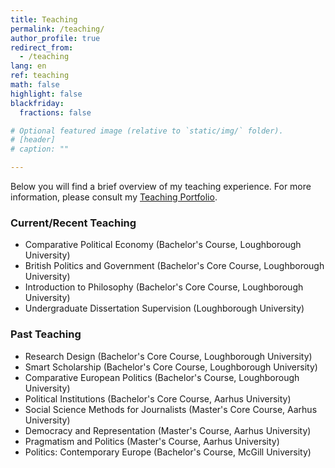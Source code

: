 ```yaml
---
title: Teaching
permalink: /teaching/
author_profile: true
redirect_from:
  - /teaching
lang: en
ref: teaching
math: false
highlight: false
blackfriday:
  fractions: false

# Optional featured image (relative to `static/img/` folder).
# [header]
# caption: ""

---
```


Below you will find a brief overview of my teaching experience. For more information, please consult my [Teaching Portfolio](https://anthonykevins.github.io/files/Teaching_Portfolio.pdf).

### Current/Recent Teaching

- Comparative Political Economy (Bachelor's Course, Loughborough University)
- British Politics and Government (Bachelor's Core Course, Loughborough University)
- Introduction to Philosophy (Bachelor's Core Course, Loughborough University)
- Undergraduate Dissertation Supervision (Loughborough University)

### Past Teaching 

- Research Design (Bachelor's Core Course, Loughborough University)
- Smart Scholarship (Bachelor's Core Course, Loughborough University)
- Comparative European Politics (Bachelor's Course, Loughborough University)
- Political Institutions (Bachelor's Core Course, Aarhus University)
- Social Science Methods for Journalists (Master's Core Course, Aarhus University)
- Democracy and Representation (Master's Course, Aarhus University)
- Pragmatism and Politics (Master's Course, Aarhus University)
- Politics: Contemporary Europe (Bachelor's Course, McGill University)
